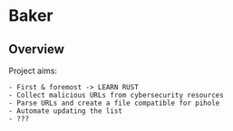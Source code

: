 # Baker

## Overview

Project aims:

    - First & foremost -> LEARN RUST
    - Collect malicious URLs from cybersecurity resources
    - Parse URLs and create a file compatible for pihole
    - Automate updating the list
    - ??? 
